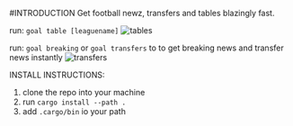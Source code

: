 #INTRODUCTION
Get football newz, transfers and tables blazingly fast.

run: `goal table [leaguename]`
![tables](https://github.com/Sidharth-Singh10/goal/assets/70999945/468fb54d-5ade-42d5-a9af-d826825b5ce8)

run: `goal breaking` or `goal transfers` to to get breaking news and transfer news instantly
![transfers](https://github.com/Sidharth-Singh10/goal/assets/70999945/dce89bdd-0fb1-4e68-a194-907bc44c9308)

INSTALL INSTRUCTIONS:
1. clone the repo into your machine
2. run `cargo install --path .`
3. add `.cargo/bin` io your path
